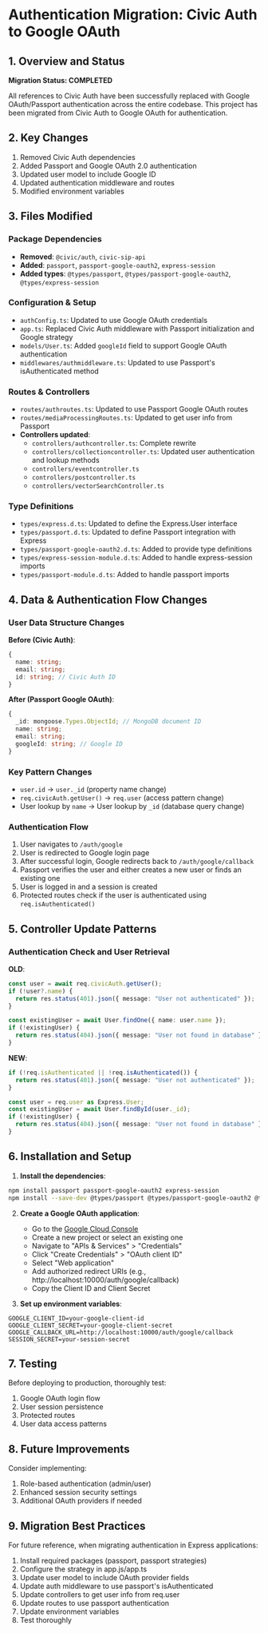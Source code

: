 # Authentication Migration: Civic Auth to Google OAuth

## 1. Overview and Status

**Migration Status: COMPLETED**

All references to Civic Auth have been successfully replaced with Google OAuth/Passport authentication across the entire codebase. This project has been migrated from Civic Auth to Google OAuth for authentication.

## 2. Key Changes

1. Removed Civic Auth dependencies
2. Added Passport and Google OAuth 2.0 authentication
3. Updated user model to include Google ID
4. Updated authentication middleware and routes
5. Modified environment variables

## 3. Files Modified

### Package Dependencies

- **Removed**: `@civic/auth`, `civic-sip-api`
- **Added**: `passport`, `passport-google-oauth2`, `express-session`
- **Added types**: `@types/passport`, `@types/passport-google-oauth2`, `@types/express-session`

### Configuration & Setup

- `authConfig.ts`: Updated to use Google OAuth credentials
- `app.ts`: Replaced Civic Auth middleware with Passport initialization and Google strategy
- `models/User.ts`: Added `googleId` field to support Google OAuth authentication
- `middlewares/authmiddleware.ts`: Updated to use Passport's isAuthenticated method

### Routes & Controllers

- `routes/authroutes.ts`: Updated to use Passport Google OAuth routes
- `routes/mediaProcessingRoutes.ts`: Updated to get user info from Passport
- **Controllers updated**:
  - `controllers/authcontroller.ts`: Complete rewrite
  - `controllers/collectioncontroller.ts`: Updated user authentication and lookup methods
  - `controllers/eventcontroller.ts`
  - `controllers/postcontroller.ts`
  - `controllers/vectorSearchController.ts`

### Type Definitions

- `types/express.d.ts`: Updated to define the Express.User interface
- `types/passport.d.ts`: Updated to define Passport integration with Express
- `types/passport-google-oauth2.d.ts`: Added to provide type definitions
- `types/express-session-module.d.ts`: Added to handle express-session imports
- `types/passport-module.d.ts`: Added to handle passport imports

## 4. Data & Authentication Flow Changes

### User Data Structure Changes

**Before (Civic Auth)**:

```typescript
{
  name: string;
  email: string;
  id: string; // Civic Auth ID
}
```

**After (Passport Google OAuth)**:

```typescript
{
  _id: mongoose.Types.ObjectId; // MongoDB document ID
  name: string;
  email: string;
  googleId: string; // Google ID
}
```

### Key Pattern Changes

- `user.id` → `user._id` (property name change)
- `req.civicAuth.getUser()` → `req.user` (access pattern change)
- User lookup by `name` → User lookup by `_id` (database query change)

### Authentication Flow

1. User navigates to `/auth/google`
2. User is redirected to Google login page
3. After successful login, Google redirects back to `/auth/google/callback`
4. Passport verifies the user and either creates a new user or finds an existing one
5. User is logged in and a session is created
6. Protected routes check if the user is authenticated using `req.isAuthenticated()`

## 5. Controller Update Patterns

### Authentication Check and User Retrieval

**OLD**:

```typescript
const user = await req.civicAuth.getUser();
if (!user?.name) {
  return res.status(401).json({ message: "User not authenticated" });
}

const existingUser = await User.findOne({ name: user.name });
if (!existingUser) {
  return res.status(404).json({ message: "User not found in database" });
}
```

**NEW**:

```typescript
if (!req.isAuthenticated || !req.isAuthenticated()) {
  return res.status(401).json({ message: "User not authenticated" });
}

const user = req.user as Express.User;
const existingUser = await User.findById(user._id);
if (!existingUser) {
  return res.status(404).json({ message: "User not found in database" });
}
```

## 6. Installation and Setup

1. **Install the dependencies**:

```bash
npm install passport passport-google-oauth2 express-session
npm install --save-dev @types/passport @types/passport-google-oauth2 @types/express-session
```

2. **Create a Google OAuth application**:

   - Go to the [Google Cloud Console](https://console.cloud.google.com/)
   - Create a new project or select an existing one
   - Navigate to "APIs & Services" > "Credentials"
   - Click "Create Credentials" > "OAuth client ID"
   - Select "Web application"
   - Add authorized redirect URIs (e.g., http://localhost:10000/auth/google/callback)
   - Copy the Client ID and Client Secret

3. **Set up environment variables**:

```
GOOGLE_CLIENT_ID=your-google-client-id
GOOGLE_CLIENT_SECRET=your-google-client-secret
GOOGLE_CALLBACK_URL=http://localhost:10000/auth/google/callback
SESSION_SECRET=your-session-secret
```

## 7. Testing

Before deploying to production, thoroughly test:

1. Google OAuth login flow
2. User session persistence
3. Protected routes
4. User data access patterns

## 8. Future Improvements

Consider implementing:

1. Role-based authentication (admin/user)
2. Enhanced session security settings
3. Additional OAuth providers if needed

## 9. Migration Best Practices

For future reference, when migrating authentication in Express applications:

1. Install required packages (passport, passport strategies)
2. Configure the strategy in app.js/app.ts
3. Update user model to include OAuth provider fields
4. Update auth middleware to use passport's isAuthenticated
5. Update controllers to get user info from req.user
6. Update routes to use passport authentication
7. Update environment variables
8. Test thoroughly
